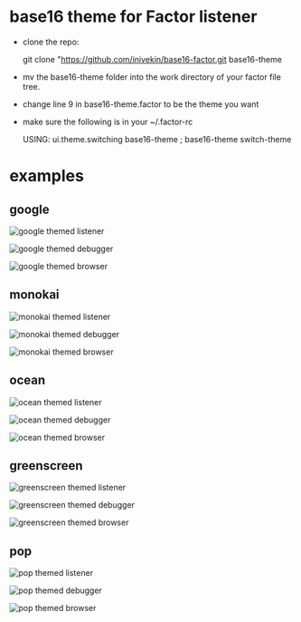 # base16 theme for Factor listener

- clone the repo:

    git clone "https://github.com/inivekin/base16-factor.git base16-theme

- mv the base16-theme folder into the work directory of your factor file tree.

- change line 9 in base16-theme.factor to be the theme you want

- make sure the following is in your ~/.factor-rc

    USING: ui.theme.switching base16-theme ;
    base16-theme switch-theme

# examples

## google

![google themed listener](./img/google/compressed-listener.png)

![google themed debugger](./img/google/compressed-debugger.png)

![google themed browser](./img/google/compressed-browser.png)

## monokai

![monokai themed listener](./img/monokai/compressed-listener.png)

![monokai themed debugger](./img/monokai/compressed-debugger.png)

![monokai themed browser](./img/monokai/compressed-browser.png)

## ocean

![ocean themed listener](./img/ocean/compressed-listener.png)

![ocean themed debugger](./img/ocean/compressed-debugger.png)

![ocean themed browser](./img/ocean/compressed-browser.png)

## greenscreen

![greenscreen themed listener](./img/greenscreen/compressed-listener.png)

![greenscreen themed debugger](./img/greenscreen/compressed-debugger.png)

![greenscreen themed browser](./img/greenscreen/compressed-browser.png)

## pop

![pop themed listener](./img/pop/compressed-listener.png)

![pop themed debugger](./img/pop/compressed-debugger.png)

![pop themed browser](./img/pop/compressed-browser.png)

